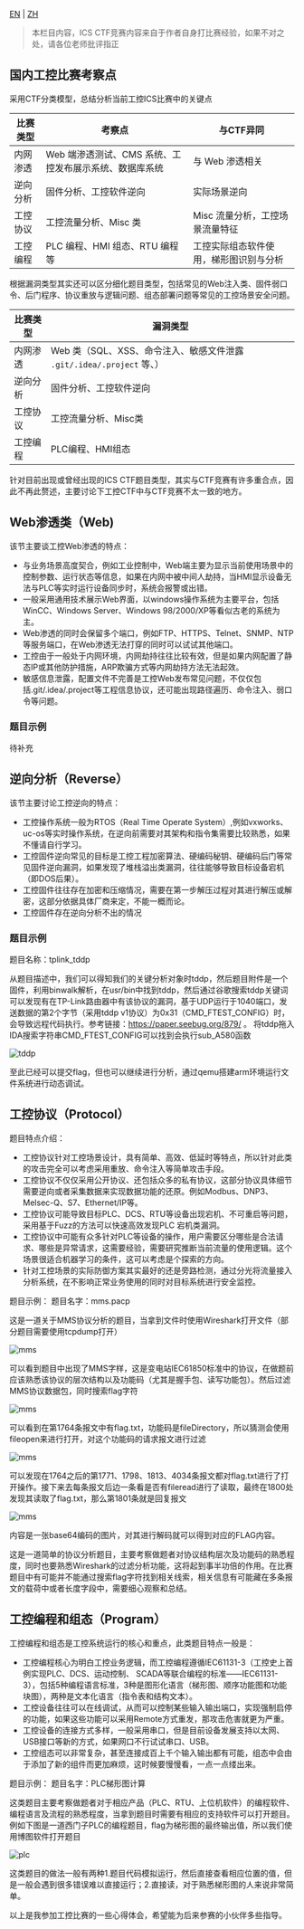 [EN](./ctfs.md) | [ZH](./ctfs-zh.md)
> 本栏目内容，ICS CTF竞赛内容来自于作者自身打比赛经验，如果不对之处，请各位老师批评指正

## 国内工控比赛考察点

采用CTF分类模型，总结分析当前工控ICS比赛中的关键点

|比赛类型|考察点|与CTF异同|
|-------|------|-------|
|内网渗透|Web 端渗透测试、CMS 系统、工控发布展示系统、数据库系统|与 Web 渗透相关
|逆向分析|固件分析、工控软件逆向|实际场景逆向|
|工控协议|工控流量分析、Misc 类|Misc 流量分析，工控场景流量特征|
|工控编程|PLC 编程、HMI 组态、RTU 编程等|工控实际组态软件使用，梯形图识别与分析|

根据漏洞类型其实还可以区分细化题目类型，包括常见的Web注入类、固件弱口令、后门程序、协议重放与逻辑问题、组态部署问题等常见的工控场景安全问题。

|比赛类型|漏洞类型|
|-------|------|
|内网渗透|Web 类（SQL、XSS、命令注入、敏感文件泄露 `.git/.idea/.project` 等、）
|逆向分析|固件分析、工控软件逆向|实际软件、DLL、ELF、MIPS逆向|
|工控协议|工控流量分析、Misc类|Misc 流量分析，工控场景流量特征|
|工控编程|PLC编程、HMI组态|工控实际组态软件使用，梯形图识别与分析|

针对目前出现或曾经出现的ICS CTF题目类型，其实与CTF竞赛有许多重合点，因此不再此赘述，主要讨论下工控CTF中与CTF竞赛不太一致的地方。

## Web渗透类（Web)

该节主要谈工控Web渗透的特点：

- 与业务场景高度契合，例如工业控制中，Web端主要为显示当前使用场景中的控制参数、运行状态等信息，如果在内网中被中间人劫持，当HMI显示设备无法与PLC等实时运行设备同步时，系统会报警或出错。
- 一般采用通用技术展示Web界面，以windows操作系统为主要平台，包括WinCC、Windows Server、Windows 98/2000/XP等看似古老的系统为主。
- Web渗透的同时会保留多个端口，例如FTP、HTTPS、Telnet、SNMP、NTP等服务端口，在Web渗透无法打穿的同时可以试试其他端口。
- 工控由于一般处于内网环境，内网劫持往往比较有效，但是如果内网配置了静态IP或其他防护措施，ARP欺骗方式等内网劫持方法无法起效。
- 敏感信息泄露，配置文件不完善是工控Web发布常见问题，不仅仅包括.git/.idea/.project等工程信息协议，还可能出现路径遍历、命令注入、弱口令等问题。

### 题目示例

待补充

## 逆向分析（Reverse）

该节主要讨论工控逆向的特点：

- 工控操作系统一般为RTOS（Real Time Operate System）,例如vxworks、uc-os等实时操作系统，在逆向前需要对其架构和指令集需要比较熟悉，如果不懂请自行学习。
- 工控固件逆向常见的目标是工控工程加密算法、硬编码秘钥、硬编码后门等常见固件逆向漏洞，如果发现了堆栈溢出类漏洞，往往能够导致目标设备宕机（即DOS后果）。
- 工控固件往往存在加密和压缩情况，需要在第一步解压过程对其进行解压或解密，这部分依据具体厂商来定，不能一概而论。
- 工控固件存在逆向分析不出的情况

### 题目示例

题目名称：tplink_tddp

从题目描述中，我们可以得知我们的关键分析对象时tddp，然后题目附件是一个固件，利用binwalk解析，在usr/bin中找到tddp，然后通过谷歌搜索tddp关键词可以发现有在TP-Link路由器中有该协议的漏洞，基于UDP运行于1040端口，发送数据的第2个字节（采用tddp v1协议）为0x31（CMD_FTEST_CONFIG）时，会导致远程代码执行。参考链接：https://paper.seebug.org/879/ 。
将tddp拖入IDA搜索字符串CMD_FTEST_CONFIG可以找到会执行sub_A580函数

![tddp](./figure/tddp_1.png)

至此已经可以提交flag，但也可以继续进行分析，通过qemu搭建arm环境运行文件系统进行动态调试。

## 工控协议（Protocol）

题目特点介绍：

- 工控协议针对工控场景设计，具有简单、高效、低延时等特点，所以针对此类的攻击完全可以考虑采用重放、命令注入等简单攻击手段。
- 工控协议不仅仅采用公开协议、还包括众多的私有协议，这部分协议具体细节需要逆向或者采集数据来实现数据功能的还原。例如Modbus、DNP3、Melsec-Q、S7、Ethernet/IP等。
- 工控协议可能导致目标PLC、DCS、RTU等设备出现宕机、不可重启等问题，采用基于Fuzz的方法可以快速高效发现PLC 宕机类漏洞。
- 工控协议中可能有众多针对PLC等设备的操作，用户需要区分哪些是合法请求、哪些是异常请求，这需要经验，需要研究推断当前流量的使用逻辑。这个场景很适合机器学习的条件，这可以考虑是个探索的方向。
- 针对工控场景的实际防御方案其实最好的还是旁路检测，通过分光将流量接入分析系统，在不影响正常业务使用的同时对目标系统进行安全监控。

题目示例：
题目名字：mms.pacp

这是一道关于MMS协议分析的题目，当拿到文件时使用Wireshark打开文件（部分题目需要使用tcpdump打开）

![mms](./figure/mms_1.png)

可以看到题目中出现了MMS字样，这是变电站IEC61850标准中的协议，在做题前应该熟悉该协议的层次结构以及功能码（尤其是握手包、读写功能包）。然后过滤MMS协议数据包，同时搜索flag字符

![mms](./figure/mms_2.png)

可以看到在第1764条报文中有flag.txt，功能码是fileDirectory，所以猜测会使用fileopen来进行打开，对这个功能码的请求报文进行过滤

![mms](./figure/mms_3.png)

可以发现在1764之后的第1771、1798、1813、4034条报文都对flag.txt进行了打开操作。接下来去每条报文后边一条看是否有fileread进行了读取，最终在1800处发现其读取了flag.txt，那么第1801条就是回复报文

![mms](./figure/mms_4.png)

内容是一张base64编码的图片，对其进行解码就可以得到对应的FLAG内容。

这是一道简单的协议分析题目，主要考察做题者对协议结构层次及功能码的熟悉程度，同时也要熟悉Wireshark的过滤分析功能，这将起到事半功倍的作用。在比赛题目中有可能并不能通过搜索flag字符找到相关线索，相关信息有可能藏在多条报文的载荷中或者长度字段中，需要细心观察和总结。



## 工控编程和组态（Program）

工控编程和组态是工控系统运行的核心和重点，此类题目特点一般是：

- 工控编程核心为明白工控业务逻辑，而工控编程遵循IEC61131-3（工控史上首例实现PLC、DCS、运动控制、 SCADA等联合编程的标准——IEC61131-3），包括5种编程语言标准，3种是图形化语言（梯形图、顺序功能图和功能块图），两种是文本化语言（指令表和结构文本）。
- 工控设备往往可以在线调试，从而可以控制某些输入输出端口，实现强制启停的功能，如果这些功能可以采用Remote方式重发，那攻击危害就更为严重。
- 工控设备的连接方式多样，一般采用串口，但是目前设备发展支持以太网、USB接口等新的方式，如果网口不行试试串口、USB。
- 工控组态可以非常复杂，甚至连接成百上千个输入输出都有可能，组态中会由于添加了新的组件而更加麻烦，这时候要慢慢看，一点一点缕出来。

题目示例：
题目名字：PLC梯形图计算

这类题目主要考察做题者对于相应产品（PLC、RTU、上位机软件）的编程软件、编程语言及流程的熟悉程度，当拿到题目时需要有相应的支持软件可以打开题目。例如下图是一道西门子PLC的编程题目，flag为梯形图的最终输出值，所以我们使用博图软件打开题目

![plc](./figure/PLC_1.png)

这类题目的做法一般有两种1.题目代码模拟运行，然后直接查看相应位置的值，但是一般会遇到很多错误难以直接运行；2.直接读，对于熟悉梯形图的人来说非常简单。

以上是我参加工控比赛的一些心得体会，希望能为后来参赛的小伙伴多些指导。
